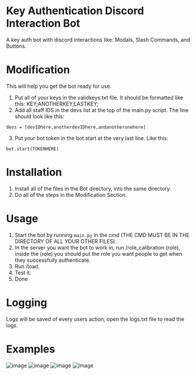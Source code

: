 # Key Authentication Discord Interaction Bot
A key auth bot with discord interactions like: Modals, Slash Commands, and Buttons.

# Modification
This will help you get the bot ready for use.
1. Put all of your keys in the validkeys.txt file. It should be formatted like this: KEY;ANOTHERKEY;LASTKEY;
2. Add all staff IDS in the devs list at the top of the main.py script. The line should look like this:
   
`devs = [devIDhere,anotherdevIDhere,andanotheronehere]`

3. Put your bot token in the bot.start at the very last line. Like this:

`bot.start(TOKENHERE)`

# Installation
1. Install all of the files in the Bot directory, into the same directory.
2. Do all of the steps in the Modification Section.


# Usage
1. Start the bot by running `main.py` in the cmd (THE CMD MUST BE IN THE DIRECTORY OF ALL YOUR OTHER FILES).
2. In the server you want the bot to work in, run /role_calibration (role),  inside the (role) you should put the role you want people to get when they successfully authenticate.
3. Run /load.
4. Test it.
5. Done

# Logging
Logs will be saved of every users action, open the logs.txt file to read the logs.


# Examples
![image](https://github.com/fin-github/keyauth/assets/70870542/5db47f4f-76de-41b8-a671-8246150b5661)
![image](https://github.com/fin-github/keyauth/assets/70870542/1995939b-ce3d-4f0b-9b1c-d58383696d26)
![image](https://github.com/fin-github/keyauth/assets/70870542/d4d094b1-268c-46b3-8281-bd7c593bc1c4)
![image](https://github.com/fin-github/keyauth/assets/70870542/9a38aabd-430c-462d-a524-3ce6f747ec3b)

